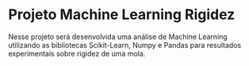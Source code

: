 # Projeto Machine Learning Rigidez
 Nesse projeto será desenvolvida uma análise de Machine Learning utilizando as bibliotecas Scikit-Learn, Numpy e Pandas para resultados experimentais sobre rigidez de uma mola.
